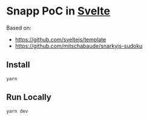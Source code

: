 # Snapp PoC in [Svelte](https://svelte.dev)

Based on:
- https://github.com/sveltejs/template
- https://github.com/mitschabaude/snarkyjs-sudoku 

## Install

`yarn`

## Run Locally

`yarn dev`
